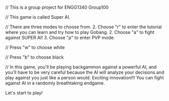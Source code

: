 // This is a group project for ENGG1340 Group100 

// This game is called Super AI.

// There are three modes to choose from. 
2. Choose "r" to enter the tutorial where you can learn and try how to play Gobang.
2. Choose "a" to fight against SUPER AI!
3. Choose "p" to enter PVP mode.

// Press "w" to choose white

// Press "b" to choose black

// In this game, you'll be playing backgammon against a powerful AI, and you'll have to be very careful because the AI will analyze your decisions and play against you just like a person would. Exciting innovation!!! You can fight against AI in a randomly breathtaking endgame.

Let's start to play!
